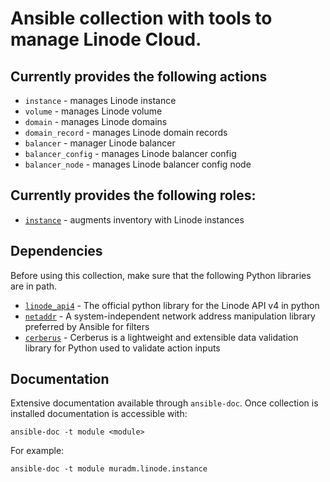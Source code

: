 # Ansible collection with tools to manage Linode Cloud.

Currently provides the following actions
---------------

- `instance` - manages Linode instance
- `volume` - manages Linode volume
- `domain` - manages Linode domains
- `domain_record` - manages Linode domain records
- `balancer` - manager Linode balancer
- `balancer_config` - manages Linode balancer config
- `balancer_node` - manages Linode balancer config node

Currently provides the following roles:
--------------

- [`instance`](roles/instance/README.md) - augments inventory with Linode instances

Dependencies
---------------

Before using this collection, make sure that the following Python libraries are in path.

- [`linode_api4`](https://pypi.org/project/linode-api4/) - The official python library for the Linode API v4 in python
- [`netaddr`](https://pypi.org/project/netaddr/) - A system-independent network address manipulation library preferred by Ansible for filters
- [`cerberus`](https://pypi.org/project/cerberus/) - Cerberus is a lightweight and extensible data validation library for Python used to validate action inputs

Documentation
---------------
Extensive documentation available through `ansible-doc`. Once collection
is installed documentation is accessible with:
```
ansible-doc -t module <module>
```
For example:
```
ansible-doc -t module muradm.linode.instance
```
